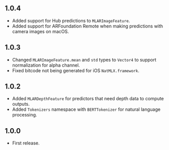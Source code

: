 ## 1.0.4
+ Added support for Hub predictions to `MLARImageFeature`.
+ Added support for ARFoundation Remote when making predictions with camera images on macOS.

## 1.0.3
+ Changed `MLARImageFeature.mean` and `std` types to `Vector4` to support normalization for alpha channel.
+ Fixed bitcode not being generated for iOS `NatMLX.framework`.

## 1.0.2
+ Added `MLARDepthFeature` for predictors that need depth data to compute outputs.
+ Added `Tokenizers` namespace with `BERTTokenizer` for natural language processing.

## 1.0.0
+ First release.